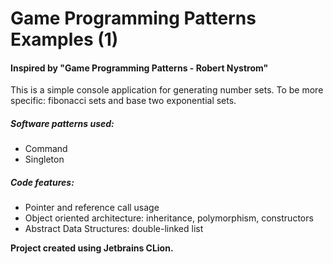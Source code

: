 <h1>Game Programming Patterns Examples (1)</h1>
<h4>Inspired by "Game Programming Patterns - Robert Nystrom"</h4>

This is a simple console application for generating number sets.
To be more specific: fibonacci sets and base two exponential sets.

<h5>Software patterns used:</h5>
<ul>
<li>Command</li>
<li>Singleton</li>
</ul>

<h5>Code features:</h5>

<ul>
<li>Pointer and reference call usage</li>
<li>Object oriented architecture: inheritance, polymorphism, constructors</li>
<li>Abstract Data Structures: double-linked list</li>
</ul>

<b>Project created using Jetbrains CLion.</b>


